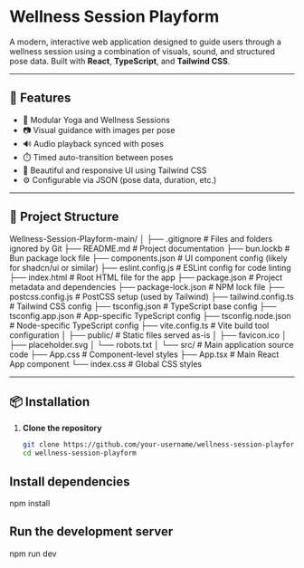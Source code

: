 # Wellness Session Playform

A modern, interactive web application designed to guide users through a wellness session using a combination of visuals, sound, and structured pose data. Built with **React**, **TypeScript**, and **Tailwind CSS**.

---

## 🚀 Features

- 🧘 Modular Yoga and Wellness Sessions  
- 📷 Visual guidance with images per pose  
- 🔊 Audio playback synced with poses  
- ⏱️ Timed auto-transition between poses  
- 🎨 Beautiful and responsive UI using Tailwind CSS  
- ⚙️ Configurable via JSON (pose data, duration, etc.)

---

## 📁 Project Structure
Wellness-Session-Playform-main/
│
├── .gitignore                    # Files and folders ignored by Git
├── README.md                     # Project documentation
├── bun.lockb                     # Bun package lock file
├── components.json               # UI component config (likely for shadcn/ui or similar)
├── eslint.config.js              # ESLint config for code linting
├── index.html                    # Root HTML file for the app
├── package.json                  # Project metadata and dependencies
├── package-lock.json             # NPM lock file
├── postcss.config.js             # PostCSS setup (used by Tailwind)
├── tailwind.config.ts            # Tailwind CSS config
├── tsconfig.json                 # TypeScript base config
├── tsconfig.app.json             # App-specific TypeScript config
├── tsconfig.node.json            # Node-specific TypeScript config
├── vite.config.ts                # Vite build tool configuration
│
├── public/                       # Static files served as-is
│   ├── favicon.ico
│   ├── placeholder.svg
│   └── robots.txt
│
└── src/                          # Main application source code
    ├── App.css                   # Component-level styles
    ├── App.tsx                   # Main React App component
    └── index.css                 # Global CSS styles


---

## 📦 Installation

1. **Clone the repository**
   ```bash
   git clone https://github.com/your-username/wellness-session-playform.git
   cd wellness-session-playform

## Install dependencies 

npm install

## Run the development server

npm run dev
